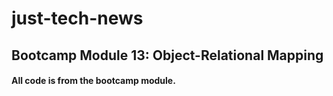 # just-tech-news

## Bootcamp Module 13: Object-Relational Mapping

#### All code is from the bootcamp module.

